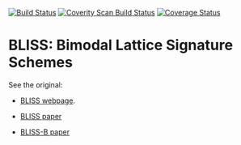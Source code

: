 [![Build Status](https://travis-ci.org/SRI-CSL/Bliss.svg?branch=master)](https://travis-ci.org/SRI-CSL/bliss)
[![Coverity Scan Build Status](https://scan.coverity.com/projects/12923/badge.svg)](https://scan.coverity.com/projects/sri-csl-bliss)
[![Coverage Status](https://coveralls.io/repos/github/SRI-CSL/Bliss/badge.svg?branch=master)](https://coveralls.io/github/SRI-CSL/Bliss?branch=master)




BLISS: Bimodal Lattice Signature Schemes
========================================

See the original:

* [BLISS webpage](http://bliss.di.ens.fr/).

* [BLISS paper](papers/DDLL13.pdf)

* [BLISS-B paper](papers/bliss-b.pdf)


